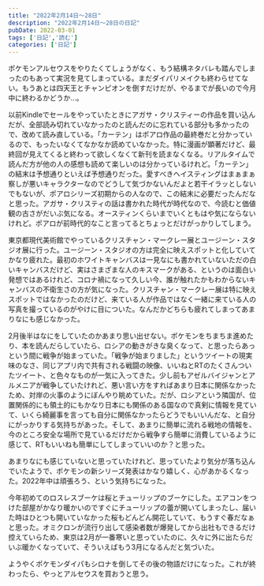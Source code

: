 ```yaml
---
title: "2022年2月14日〜28日"
description: "2022年2月14日〜28日の日記"
pubDate: 2022-03-01
tags: ['日記','読む']
categories: ['日記']
---
```


ポケモンアルセウスをやりたくてしょうがなく、もう結構ネタバレも踏んでしまったのもあって実況を見てしまっている。まだダイパリメイクも終わらせてない。もうあとは四天王とチャンピオンを倒すだけだが、やるまでが長いので今月中に終わるかどうか…。

以前Kindleでセールをやっていたときにアガサ・クリスティーの作品を買い込んだが、全部読み切れていなかったのと読んだのに忘れている部分も多かったので、改めて読み直している。「カーテン」はポアロ作品の最終巻だと分かっているので、もったいなくてなかなか読めていなかった。特に漫画が顕著だけど、最終回が見えてくると終わって欲しくなくて新刊を読まなくなる。リアルタイムで読んだ方が他の人の感想も読めて楽しいのは分かっているけれど。「カーテン」の結末は予想通りといえば予想通りだった。愛すべきヘイスティングはまぁまぁ察しが悪いキャラクターなのでどうして気づかないんだよと若干イラッとしないでもないが、ポアロシリーズ初期からの人なので、この結末に必要だったんだなと思った。アガサ・クリスティの話は書かれた時代が時代なので、今読むと価値観の古さがだいぶ気になる。オースティンくらいまでいくともはや気にならないけれど。ポアロが前時代的なこと言ってるとちょっとだけがっかりしてしまう。

東京都現代美術館でやっているクリスチャン・マークレー展とユージーン・スタジオ展に行った。ユージーン・スタジオの方は完全に映えスポットと化していてかなり疲れた。最初のホワイトキャンバスは一見なにも書かれていないただの白いキャンバスだけど、実はさまざまな人のキスマークがある、というのは面白い発想ではあるけれど、コロナ禍になって久しい今、誰が触れたかもわからないキャンバスの不衛生さの方が気になった。クリスチャン・マークレー展は特に映えスポットではなかったのだけど、来ている人が作品ではなく一緒に来ている人の写真を撮っているのがやけに目についた。なんだかどちらも疲れてしまってあまりなにも感じなかった。

2月後半はなにをしていたのかあまり思い出せない。ポケモンをちまちま進めたり、本を読んだらしていたら、ロシアの動きがきな臭くなって、と思ったらあっという間に戦争が始まっていた。「戦争が始まりました」というツイートの現実味のなさ、同じアプリ内で共有される戦闘の映像、いいねとRTのたくさんついたツイート、と色々なものが一気に入ってきた。少し前もアゼルバイジャンとアルメニアが戦争していたけれど、悪い言い方をすればあまり日本に関係なかったため、対岸の火事のようにぼんやり眺めていた。だが、ロシアという隣国が、位置関係的にも領土的にもかなり日本にも関係のある国なので真剣に情報を見ていて、いくら綺麗事を言っても自分に関係なかったらどうでもいいんだな、と自分にがっかりする気持ちがあった。そして、あまりに簡単に流れる戦地の情報を、今のところ安全な場所で見ているだけだから戦争すら簡単に消費しているように感じて、RTもいいねも簡単にしてしまっていいのか？と思った。

あまりなにも感じていないと思っていたけれど、思っていたより気分が落ち込んでいたようで、ポケモンの新シリーズ発表はかなり嬉しく、心があかるくなった。2022年中は頑張ろう、という気持ちになった。

今年初めてのロスレスブーケは桜とチューリップのブーケにした。エアコンをつけた部屋がかなり暖かいのですぐにチューリップの蕾が開いてしまったし、届いた時はひとつも開いていなかった桜もどんどん開花していて、もうすぐ春だなぁと思った。オミクロンが流行り出して感染者数が爆発してから出社もできるだけ控えていらため、東京は2月が一番寒いと思っていたのに、久々に外に出たらだいぶ暖かくなっていて、そういえばもう3月になるんだと気づいた。

ようやくポケモンダイパもシロナを倒してその後の物語だけになった。これが終わったら、やっとアルセウスを買おうと思う。